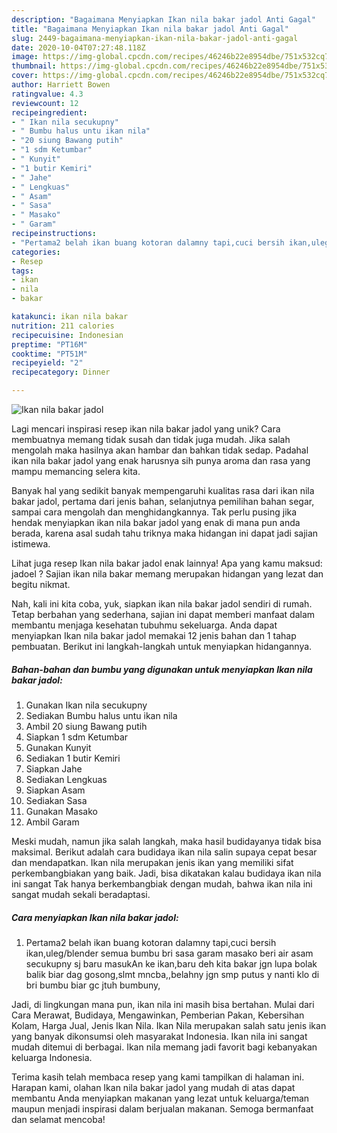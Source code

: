 ```yaml
---
description: "Bagaimana Menyiapkan Ikan nila bakar jadol Anti Gagal"
title: "Bagaimana Menyiapkan Ikan nila bakar jadol Anti Gagal"
slug: 2449-bagaimana-menyiapkan-ikan-nila-bakar-jadol-anti-gagal
date: 2020-10-04T07:27:48.118Z
image: https://img-global.cpcdn.com/recipes/46246b22e8954dbe/751x532cq70/ikan-nila-bakar-jadol-foto-resep-utama.jpg
thumbnail: https://img-global.cpcdn.com/recipes/46246b22e8954dbe/751x532cq70/ikan-nila-bakar-jadol-foto-resep-utama.jpg
cover: https://img-global.cpcdn.com/recipes/46246b22e8954dbe/751x532cq70/ikan-nila-bakar-jadol-foto-resep-utama.jpg
author: Harriett Bowen
ratingvalue: 4.3
reviewcount: 12
recipeingredient:
- " Ikan nila secukupny"
- " Bumbu halus untu ikan nila"
- "20 siung Bawang putih"
- "1 sdm Ketumbar"
- " Kunyit"
- "1 butir Kemiri"
- " Jahe"
- " Lengkuas"
- " Asam"
- " Sasa"
- " Masako"
- " Garam"
recipeinstructions:
- "Pertama2 belah ikan buang kotoran dalamny tapi,cuci bersih ikan,uleg/blender semua bumbu bri sasa garam masako beri air asam secukupny sj baru masukAn ke ikan,baru deh kita bakar jgn lupa bolak balik biar dag gosong,slmt mncba,,belahny jgn smp putus y nanti klo di bri bumbu biar gc jtuh bumbuny,"
categories:
- Resep
tags:
- ikan
- nila
- bakar

katakunci: ikan nila bakar 
nutrition: 211 calories
recipecuisine: Indonesian
preptime: "PT16M"
cooktime: "PT51M"
recipeyield: "2"
recipecategory: Dinner

---
```



![Ikan nila bakar jadol](https://img-global.cpcdn.com/recipes/46246b22e8954dbe/751x532cq70/ikan-nila-bakar-jadol-foto-resep-utama.jpg)

Lagi mencari inspirasi resep ikan nila bakar jadol yang unik? Cara membuatnya memang tidak susah dan tidak juga mudah. Jika salah mengolah maka hasilnya akan hambar dan bahkan tidak sedap. Padahal ikan nila bakar jadol yang enak harusnya sih punya aroma dan rasa yang mampu memancing selera kita.

Banyak hal yang sedikit banyak mempengaruhi kualitas rasa dari ikan nila bakar jadol, pertama dari jenis bahan, selanjutnya pemilihan bahan segar, sampai cara mengolah dan menghidangkannya. Tak perlu pusing jika hendak menyiapkan ikan nila bakar jadol yang enak di mana pun anda berada, karena asal sudah tahu triknya maka hidangan ini dapat jadi sajian istimewa.

Lihat juga resep Ikan nila bakar jadol enak lainnya! Apa yang kamu maksud: jadoel ? Sajian ikan nila bakar memang merupakan hidangan yang lezat dan begitu nikmat.


Nah, kali ini kita coba, yuk, siapkan ikan nila bakar jadol sendiri di rumah. Tetap berbahan yang sederhana, sajian ini dapat memberi manfaat dalam membantu menjaga kesehatan tubuhmu sekeluarga. Anda dapat menyiapkan Ikan nila bakar jadol memakai 12 jenis bahan dan 1 tahap pembuatan. Berikut ini langkah-langkah untuk menyiapkan hidangannya.

<!--inarticleads1-->

##### Bahan-bahan dan bumbu yang digunakan untuk menyiapkan Ikan nila bakar jadol:

1. Gunakan  Ikan nila secukupny
1. Sediakan  Bumbu halus untu ikan nila
1. Ambil 20 siung Bawang putih
1. Siapkan 1 sdm Ketumbar
1. Gunakan  Kunyit
1. Sediakan 1 butir Kemiri
1. Siapkan  Jahe
1. Sediakan  Lengkuas
1. Siapkan  Asam
1. Sediakan  Sasa
1. Gunakan  Masako
1. Ambil  Garam


Meski mudah, namun jika salah langkah, maka hasil budidayanya tidak bisa maksimal. Berikut adalah cara budidaya ikan nila salin supaya cepat besar dan mendapatkan. Ikan nila merupakan jenis ikan yang memiliki sifat perkembangbiakan yang baik. Jadi, bisa dikatakan kalau budidaya ikan nila ini sangat Tak hanya berkembangbiak dengan mudah, bahwa ikan nila ini sangat mudah sekali beradaptasi. 

<!--inarticleads2-->

##### Cara menyiapkan Ikan nila bakar jadol:

1. Pertama2 belah ikan buang kotoran dalamny tapi,cuci bersih ikan,uleg/blender semua bumbu bri sasa garam masako beri air asam secukupny sj baru masukAn ke ikan,baru deh kita bakar jgn lupa bolak balik biar dag gosong,slmt mncba,,belahny jgn smp putus y nanti klo di bri bumbu biar gc jtuh bumbuny,


Jadi, di lingkungan mana pun, ikan nila ini masih bisa bertahan. Mulai dari Cara Merawat, Budidaya, Mengawinkan, Pemberian Pakan, Kebersihan Kolam, Harga Jual, Jenis Ikan Nila. Ikan Nila merupakan salah satu jenis ikan yang banyak dikonsumsi oleh masyarakat Indonesia. Ikan nila ini sangat mudah ditemui di berbagai. Ikan nila memang jadi favorit bagi kebanyakan keluarga Indonesia. 

Terima kasih telah membaca resep yang kami tampilkan di halaman ini. Harapan kami, olahan Ikan nila bakar jadol yang mudah di atas dapat membantu Anda menyiapkan makanan yang lezat untuk keluarga/teman maupun menjadi inspirasi dalam berjualan makanan. Semoga bermanfaat dan selamat mencoba!
